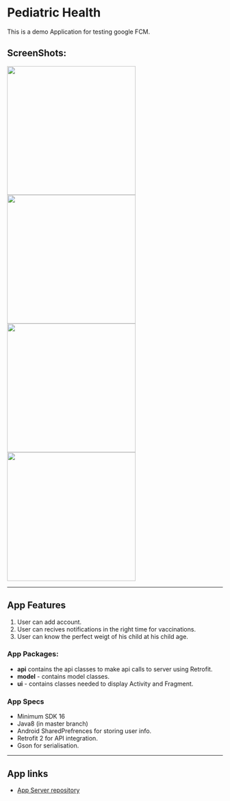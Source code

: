# Pediatric Health
This is a demo Application for testing google FCM.

## ScreenShots:

<img src="Health_1.jpg" width="300">  <img src="Health_2.jpg" width="300">  <img src="Health_3.jpg" width="300"> 
<img src="Health_4.jpg" width="300"> 

------

## App Features
1. User can add account.
2. User can recives notifications in the right time for vaccinations.
3. User can know the perfect weigt of his child at his child age.


### App Packages:
* **api**  contains the api classes to make api calls to server using Retrofit.
* **model** - contains model classes.
* **ui** - contains classes needed to display Activity and Fragment. 


### App Specs
* Minimum SDK 16
* Java8 (in master branch) 
* Android SharedPrefrences for storing user info.
* Retrofit 2 for API integration.
* Gson for serialisation.
------
## App links

* [App Server repository](https://github.com/Almissbah/pediatric-health-php)
